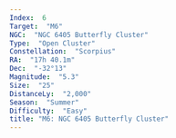 ```yaml
---
Index:  6
Target:  "M6"
NGC:  "NGC 6405 Butterfly Cluster"
Type:  "Open Cluster"
Constellation:  "Scorpius"
RA:  "17h 40.1m"
Dec:  "-32°13"
Magnitude:  "5.3"
Size:  "25"
DistanceLy:  "2,000"
Season:  "Summer"
Difficulty:  "Easy"
title: "M6: NGC 6405 Butterfly Cluster"
---
```


